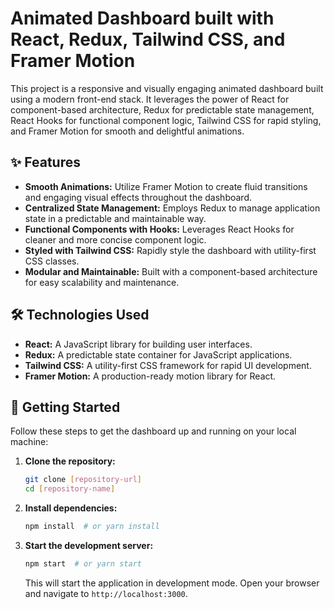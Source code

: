 # Animated Dashboard built with React, Redux, Tailwind CSS, and Framer Motion

This project is a responsive and visually engaging animated dashboard built using a modern front-end stack. It leverages the power of React for component-based architecture, Redux for predictable state management, React Hooks for functional component logic, Tailwind CSS for rapid styling, and Framer Motion for smooth and delightful animations.

## ✨ Features

* **Smooth Animations:** Utilize Framer Motion to create fluid transitions and engaging visual effects throughout the dashboard.
* **Centralized State Management:** Employs Redux to manage application state in a predictable and maintainable way.
* **Functional Components with Hooks:** Leverages React Hooks for cleaner and more concise component logic.
* **Styled with Tailwind CSS:** Rapidly style the dashboard with utility-first CSS classes.
* **Modular and Maintainable:** Built with a component-based architecture for easy scalability and maintenance.

## 🛠️ Technologies Used

* **React:** A JavaScript library for building user interfaces.
* **Redux:** A predictable state container for JavaScript applications.
* **Tailwind CSS:** A utility-first CSS framework for rapid UI development.
* **Framer Motion:** A production-ready motion library for React.


## 🚀 Getting Started

Follow these steps to get the dashboard up and running on your local machine:

1.  **Clone the repository:**
    ```bash
    git clone [repository-url]
    cd [repository-name]
    ```

2.  **Install dependencies:**
    ```bash
    npm install  # or yarn install
    ```

3.  **Start the development server:**
    ```bash
    npm start  # or yarn start
    ```

    This will start the application in development mode. Open your browser and navigate to `http://localhost:3000`.

